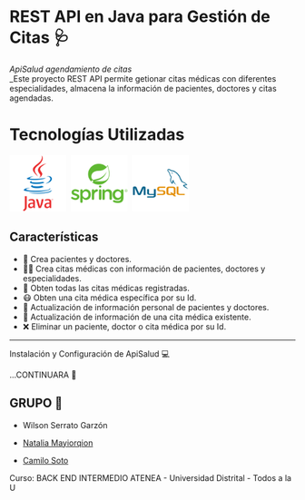 # REST API en Java para Gestión de Citas 🩺

*ApiSalud agendamiento de citas<br>*
_Este proyecto REST API permite getionar citas médicas con diferentes especialidades, almacena la información de pacientes, doctores y citas agendadas.
# Tecnologías Utilizadas

<img src="https://github.com/devicons/devicon/blob/master/icons/java/java-original-wordmark.svg" width="100" height="100"/>&nbsp;
<img src="https://github.com/devicons/devicon/blob/master/icons/spring/spring-original-wordmark.svg" width="100" height="100"/>&nbsp;
<img src="https://github.com/devicons/devicon/blob/master/icons/mysql/mysql-original-wordmark.svg" width="100" height="100"/>&nbsp;


Características
 ---
* 🚶 Crea pacientes y doctores.
* 👨‍⚕ Crea citas médicas con información de pacientes, doctores y especialidades.
* 🤕 Obten todas las citas médicas registradas.
* 😷 Obten una cita médica específica por su Id.
* 👾 Actualización de información personal de pacientes y doctores.
* 🏥 Actualización de información de una cita médica existente.
* ❌ Eliminar un paciente, doctor o cita médica por su Id.
---
Instalación y Configuración de ApiSalud 💻

...CONTINUARA 🧭

GRUPO 🤘
---
* Wilson Serrato Garzón 

* [Natalia Mayiorqion](https://github.com/nmayorquin) 

* [Camilo Soto](https://github.com/Cks726)

Curso: BACK END INTERMEDIO ATENEA - Universidad Distrital - Todos a la U


